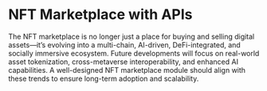 # NFT Marketplace with APIs
The NFT marketplace is no longer just a place for buying and selling digital assets—it’s evolving into a multi-chain, AI-driven, DeFi-integrated, and socially immersive ecosystem. Future developments will focus on real-world asset tokenization, cross-metaverse interoperability, and enhanced AI capabilities. A well-designed NFT marketplace module should align with these trends to ensure long-term adoption and scalability.
